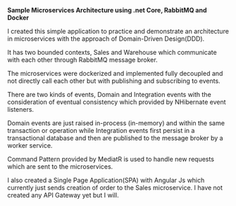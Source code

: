 <p><strong>Sample Microservices Architecture using .net Core, RabbitMQ and Docker</strong></p>
<p>
I created this simple application to practice and demonstrate an architecture in microservices with the approach of Domain-Driven Design(DDD).
</p>
<p>
It has two bounded contexts, Sales and Warehouse which communicate with each other through RabbitMQ message broker. 
</p>
<p>
The microservices were dockerized and implemented fully decoupled and not directly call each other but with publishing and subscribing to events. 
</p>
<p>
There are two kinds of events, Domain and Integration events with the consideration of eventual consistency which provided by NHibernate event listeners.
</p>
<p>
Domain events are just raised in-process (in-memory) and within the same transaction or operation while Integration events first persist in a transactional database and then are published to the message broker by a worker service. 
</p>
<p>
Command Pattern provided by MediatR is used to handle new requests which are sent to the microservices.
</p>
<p>
I also created a Single Page Application(SPA) with Angular Js which currently just sends creation of order to the Sales microservice. I have not created any API Gateway yet but I will.
</p>
